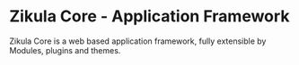 Zikula Core - Application Framework
===================================

Zikula Core is a web based application framework, fully extensible by
Modules, plugins and themes.


